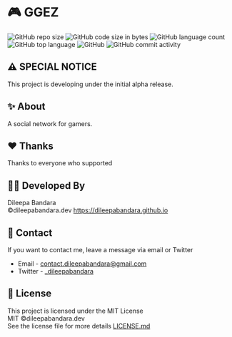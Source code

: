 # 🎮 GGEZ

![GitHub repo size](https://img.shields.io/github/repo-size/dileepabandara/ggez?color=red&label=repository%20size)
![GitHub code size in bytes](https://img.shields.io/github/languages/code-size/dileepabandara/ggez?color=red)
![GitHub language count](https://img.shields.io/github/languages/count/dileepabandara/ggez)
![GitHub top language](https://img.shields.io/github/languages/top/dileepabandara/ggez)
![GitHub](https://img.shields.io/github/license/dileepabandara/ggez?color=yellow)
![GitHub commit activity](https://img.shields.io/github/commit-activity/m/dileepabandara/ggez?color=brightgreen&label=commits)

## ⚠️ SPECIAL NOTICE

This project is developing under the initial alpha release.

## ✨ About

A social network for gamers.

## ❤️ Thanks

Thanks to everyone who supported

## 👨‍💻 Developed By

Dileepa Bandara  
©dileepabandara.dev
<https://dileepabandara.github.io>

## 💬 Contact

If you want to contact me, leave a message via email or Twitter

- Email - <contact.dileepabandara@gmail.com>
- Twitter - [_dileepabandara](https://twitter.com/_dileepabandara)

## 📜 License

This project is licensed under the MIT License  
MIT ©dileepabandara.dev  
See the license file for more details [LICENSE.md](https://github.com/dileepabandara/ggez/blob/main/LICENSE)
